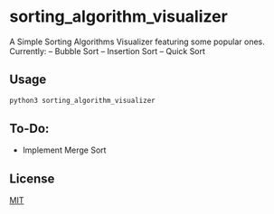 # sorting_algorithm_visualizer

A Simple Sorting Algorithms Visualizer featuring some popular ones. Currently:
– Bubble Sort
– Insertion Sort
– Quick Sort

## Usage
```bash
python3 sorting_algorithm_visualizer
```

## To-Do:
* Implement Merge Sort

## License

[MIT](https://choosealicense.com/licenses/mit/)
